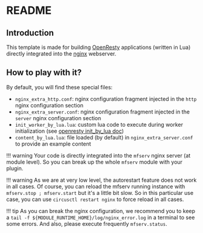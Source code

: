 # README

## Introduction

This template is made for building [OpenResty](https://openresty.org/) applications
(written in Lua) directly integrated into the [nginx](https://nginx.org/) webserver.

## How to play with it?

By default, you will find these special files:

- `nginx_extra_http.conf`: nginx configuration fragment injected in the `http` nginx configuration section
- `nginx_extra_server.conf`: nginx configuration fragment injected in the `server` nginx configuration section
- `init_worker_by_lua.lua`: custom lua code to execute during worker initialization (see [openresty init_by_lua doc](https://github.com/openresty/lua-nginx-module#init_by_lua))
- `content_by_lua.lua`: file loaded (by default) in `nginx_extra_server.conf` to provide an example content

!!! warning
    Your code is directly integrated into the `mfserv` nginx server (at module level). So you can break up the whole `mfserv` module with your plugin.

!!! warning
    As we are at very low level, the autorestart feature does not work in all cases. Of course, you can reload the mfserv running instance with `mfserv.stop ; mfserv.start` but it's a little bit slow. So in this particular use case, you can use `circusctl restart nginx` to force reload in all cases.

!!! tip
    As you can break the nginx configuration, we recommend you to keep a `tail -f ${MODULE_RUNTIME_HOME}/log/nginx_error.log` in a terminal to see some errors. And also, please execute frequently `mfserv.status`.
